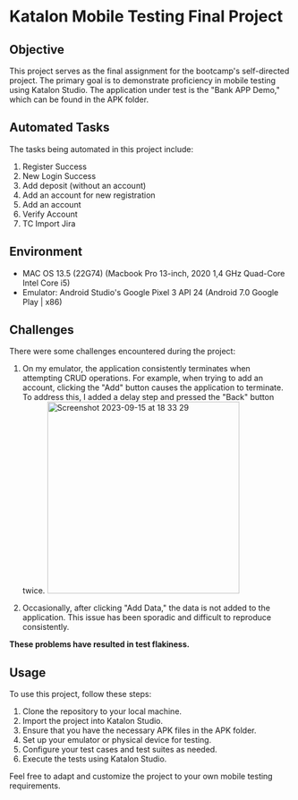 # Katalon Mobile Testing Final Project

## Objective
This project serves as the final assignment for the bootcamp's self-directed project. The primary goal is to demonstrate proficiency in mobile testing using Katalon Studio. The application under test is the "Bank APP Demo," which can be found in the APK folder.

## Automated Tasks
The tasks being automated in this project include:

1. Register Success
2. New Login Success
3. Add deposit (without an account)
4. Add an account for new registration
5. Add an account
6. Verify Account
7. TC Import Jira

## Environment
- MAC OS 13.5 (22G74) (Macbook Pro 13-inch, 2020 1,4 GHz Quad-Core Intel Core i5)
- Emulator: Android Studio's Google Pixel 3 API 24 (Android 7.0 Google Play | x86)

## Challenges
There were some challenges encountered during the project:

1. On my emulator, the application consistently terminates when attempting CRUD operations. For example, when trying to add an account, clicking the "Add" button causes the application to terminate. To address this, I added a delay step and pressed the "Back" button twice.
   <img width="343" alt="Screenshot 2023-09-15 at 18 33 29" src="https://github.com/pin0804/Katalon-Mobile-Final-Project/assets/87196069/732bc345-fc02-4bda-a230-c5470d489bbf">

2. Occasionally, after clicking "Add Data," the data is not added to the application. This issue has been sporadic and difficult to reproduce consistently.

**These problems have resulted in test flakiness.**

## Usage
To use this project, follow these steps:

1. Clone the repository to your local machine.
2. Import the project into Katalon Studio.
3. Ensure that you have the necessary APK files in the APK folder.
4. Set up your emulator or physical device for testing.
5. Configure your test cases and test suites as needed.
6. Execute the tests using Katalon Studio.

Feel free to adapt and customize the project to your own mobile testing requirements.
